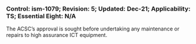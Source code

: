 ### Control: ism-1079; Revision: 5; Updated: Dec-21; Applicability: TS; Essential Eight: N/A
<p>The ACSC’s approval is sought before undertaking any maintenance or repairs to high assurance ICT equipment.</p>